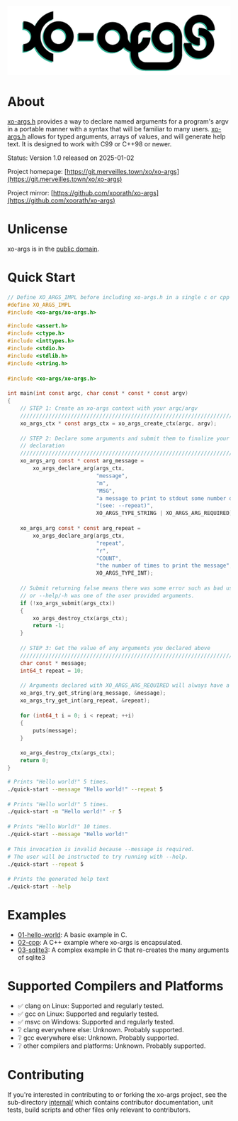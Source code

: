 ![xo-args.png](./internal/docs/xo-args-wordmark.png)

# About

[xo-args.h](./include/xo-args/xo-args.h) provides a way to declare named 
arguments for a program's argv in a portable manner with a syntax that will be
familiar to many users. [xo-args.h](./include/xo-args/xo-args.h) allows for
typed arguments, arrays of values, and will generate help text.
It is designed to work with C99 or C++98 or newer.

Status: Version 1.0 released on 2025-01-02

Project homepage: [https://git.merveilles.town/xo/xo-args](https://git.merveilles.town/xo/xo-args)

Project mirror: [https://github.com/xoorath/xo-args](https://github.com/xoorath/xo-args)

# Unlicense

xo-args is in the [public domain](UNLICENSE). 

# Quick Start

```c 
// Define XO_ARGS_IMPL before including xo-args.h in a single c or cpp file.
#define XO_ARGS_IMPL
#include <xo-args/xo-args.h>
```

```c
#include <assert.h>
#include <ctype.h>
#include <inttypes.h>
#include <stdio.h>
#include <stdlib.h>
#include <string.h>

#include <xo-args/xo-args.h>

int main(int const argc, char const * const * const argv)
{
    // STEP 1: Create an xo-args context with your argc/argv
    //////////////////////////////////////////////////////////////////////////
    xo_args_ctx * const args_ctx = xo_args_create_ctx(argc, argv);

    // STEP 2: Declare some arguments and submit them to finalize your
    // declaration
    //////////////////////////////////////////////////////////////////////////
    xo_args_arg const * const arg_message =
        xo_args_declare_arg(args_ctx,
                            "message",
                            "m",
                            "MSG",
                            "a message to print to stdout some number of times "
                            "(see: --repeat)",
                            XO_ARGS_TYPE_STRING | XO_ARGS_ARG_REQUIRED);

    xo_args_arg const * const arg_repeat =
        xo_args_declare_arg(args_ctx,
                            "repeat",
                            "r",
                            "COUNT",
                            "the number of times to print the message",
                            XO_ARGS_TYPE_INT);

    // Submit returning false means there was some error such as bad user input
    // or --help/-h was one of the user provided arguments.
    if (!xo_args_submit(args_ctx))
    {
        xo_args_destroy_ctx(args_ctx);
        return -1;
    }

    // STEP 3: Get the value of any arguments you declared above
    //////////////////////////////////////////////////////////////////////////
    char const * message;
    int64_t repeat = 10;

    // Arguments declared with XO_ARGS_ARG_REQUIRED will always have a value.
    xo_args_try_get_string(arg_message, &message);
    xo_args_try_get_int(arg_repeat, &repeat);

    for (int64_t i = 0; i < repeat; ++i)
    {
        puts(message);
    }

    xo_args_destroy_ctx(args_ctx);
    return 0;
}
```

```sh
# Prints "Hello world!" 5 times.
./quick-start --message "Hello world!" --repeat 5

# Prints "Hello world!" 5 times.
./quick-start -m "Hello world!" -r 5

# Prints "Hello World!" 10 times.
./quick-start --message "Hello world!"

# This invocation is invalid because --message is required.
# The user will be instructed to try running with --help.
./quick-start --repeat 5

# Prints the generated help text
./quick-start --help
```

# Examples

* [01-hello-world](./examples/01-hello-world/): A basic example in C.
* [02-cpp](./examples/02-cpp/): A C++ example where xo-args is 
encapsulated.
* [03-sqlite3](./examples/03-sqlite3/): A complex example in C that 
re-creates the many arguments of sqlite3

# Supported Compilers and Platforms

* ✅ clang on Linux: Supported and regularly tested.
* ✅ gcc on Linux: Supported and regularly tested.
* ✅ msvc on Windows: Supported and regularly tested.
* ❔ clang everywhere else: Unknown. Probably supported.
* ❔ gcc everywhere else: Unknown. Probably supported.
* ❔ other compilers and platforms: Unknown. Probably supported.

# Contributing

If you're interested in contributing to or forking the xo-args project, see the 
sub-directory [internal/](./internal/) which contains contributor documentation,
unit tests, build scripts and other files only relevant to contributors.